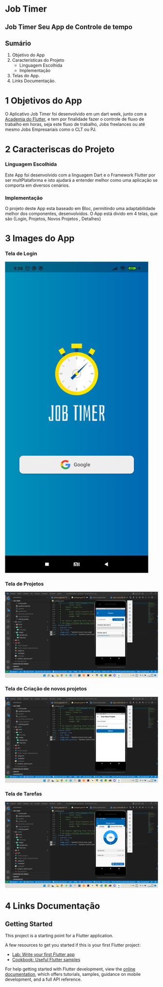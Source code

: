 # Job Timer

## Job Timer  Seu App de Controle de tempo

## Sumário

1. Objetivo do App
2. Caracteristicas do Projeto
    - Linguagem Escolhida
    - Implementação
3. Telas do App.
4. Links Documentação.

# 1 Objetivos do App 

O Aplicativo Job Timer foi desenvolvido em um dart week, junto com a [Academia do Flutter](http://academiadoflutter.com.br/), e tem por finalidade fazer o controle de fluxo de trabalho em horas,
seja este fluxo de trabalho, Jobs freelances ou até mesmo Jobs Empresariais como o CLT ou PJ.

# 2 Caracteriscas do Projeto 
### Linguagem Escolhida 
Este App foi desenvolvido com a linguagem Dart e o Framework Flutter por ser multPlataforma e isto ajudará a entender melhor como uma aplicação se comporta em diversos cenários.

### Implementação

O projeto deste App esta baseado em Bloc, permitindo uma adaptabilidade melhor dos componentes,
desenvolvidos.
    O App está divido em 4 telas, que são {Login, Projetos, Novos Projetos , Detalhes}

# 3 Images do App

### Tela de Login
![Tela Login](assets/images/github/readme/Screenshot_2022-06-12-09-08-44-937_br.com.dev.airon.job_timer.jpg)
### Tela de Projetos
![Tela de Projetos](assets/images/github/readme/Captura%20de%20Tela%20(18).png)

### Tela de Criação de novos projetos

![Novo Projetos](assets/images/github/readme/Captura%20de%20Tela%20(19).png)

### Tela de Tarefas
![Tarefas](assets/images/github/readme/Captura%20de%20Tela%20(23).png)

# 4 Links Documentação

## Getting Started

This project is a starting point for a Flutter application.

A few resources to get you started if this is your first Flutter project:

- [Lab: Write your first Flutter app](https://docs.flutter.dev/get-started/codelab)
- [Cookbook: Useful Flutter samples](https://docs.flutter.dev/cookbook)

For help getting started with Flutter development, view the
[online documentation](https://docs.flutter.dev/), which offers tutorials,
samples, guidance on mobile development, and a full API reference.
